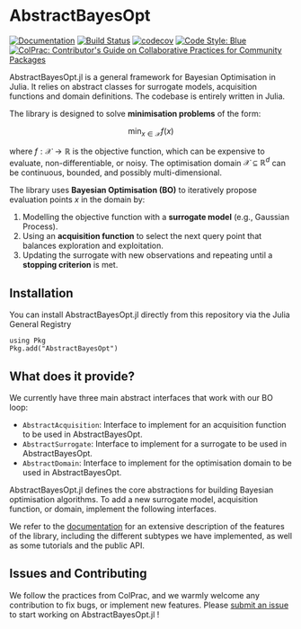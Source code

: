 # AbstractBayesOpt
[![Documentation](https://img.shields.io/badge/docs-dev-blue.svg)](https://evandieren.github.io/AbstractBayesOpt.jl/dev)
[![Build Status](https://github.com/evandieren/AbstractBayesOpt.jl/actions/workflows/CI.yml/badge.svg?branch=main)](https://github.com/evandieren/AbstractBayesOpt.jl/actions/workflows/CI.yml?query=branch%3Amain)
[![codecov](https://codecov.io/gh/evandieren/AbstractBayesOpt.jl/graph/badge.svg?token=ZU1TJCHT4O)](https://codecov.io/gh/evandieren/AbstractBayesOpt.jl)
[![Code Style: Blue](https://img.shields.io/badge/code%20style-blue-4495d1.svg)](https://github.com/JuliaDiff/BlueStyle)
[![ColPrac: Contributor's Guide on Collaborative Practices for Community Packages](https://img.shields.io/badge/ColPrac-Contributor's%20Guide-blueviolet)](https://github.com/SciML/ColPrac)



AbstractBayesOpt.jl is a general framework for Bayesian Optimisation in Julia. It relies on abstract classes for surrogate models, acquisition functions and domain definitions.
The codebase is entirely written in Julia.

The library is designed to solve **minimisation problems** of the form:

$$\min_{x \in \mathcal{X}} f(x)$$

where $f: \mathcal{X} \to \mathbb{R}$ is the objective function, which can be expensive to evaluate, non-differentiable, or noisy. The optimisation domain $\mathcal{X} \subseteq \mathbb{R}^d$ can be continuous, bounded, and possibly multi-dimensional.  

The library uses **Bayesian Optimisation (BO)** to iteratively propose evaluation points $x$ in the domain by:

1. Modelling the objective function with a **surrogate model** (e.g., Gaussian Process).  
2. Using an **acquisition function** to select the next query point that balances exploration and exploitation.  
3. Updating the surrogate with new observations and repeating until a **stopping criterion** is met.

## Installation

You can install AbstractBayesOpt.jl directly from this repository via the Julia General Registry

```
using Pkg
Pkg.add("AbstractBayesOpt")
```
## What does it provide?

We currently have three main abstract interfaces that work with our BO loop:

- `AbstractAcquisition`: Interface to implement for an acquisition function to be used in AbstractBayesOpt.
- `AbstractSurrogate`: Interface to implement for a surrogate to be used in AbstractBayesOpt.
- `AbstractDomain`: Interface to implement for the optimisation domain to be used in AbstractBayesOpt.

AbstractBayesOpt.jl defines the core abstractions for building Bayesian optimisation
algorithms. To add a new surrogate model, acquisition function, or domain, implement
the following interfaces.

We refer to the [documentation](https://evandieren.github.io/AbstractBayesOpt.jl/) for an extensive description of the features of the library, including the different 
subtypes we have implemented, as well as some tutorials and the public API.

## Issues and Contributing

We follow the practices from ColPrac, and we warmly welcome any contribution to fix bugs, or implement new features. Please [submit an issue](https://github.com/evandieren/AbstractBayesOpt.jl/issues) to start working on AbstractBayesOpt.jl !
